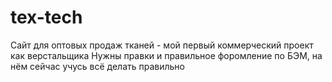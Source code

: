 # tex-tech
Сайт для оптовых продаж тканей - мой первый коммерческий проект как верстальщика
Нужны правки и правильное форомление по БЭМ, на нём сейчас учусь всё делать правильно
